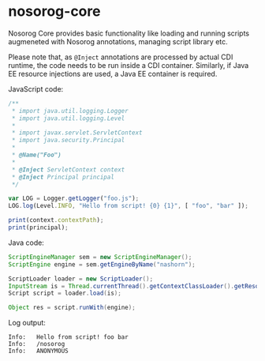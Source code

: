# nosorog-core

Nosorog Core provides basic functionality like loading and running scripts augmeneted with Nosorog annotations, managing script library etc.

Please note that, as `@Inject` annotations are processed by actual CDI runtime, the code needs to be run inside a CDI container.
Similarly, if Java EE resource injections are used, a Java EE container is required.

JavaScript code:
```javascript
/**
 * import java.util.logging.Logger
 * import java.util.logging.Level
 *
 * import javax.servlet.ServletContext
 * import java.security.Principal
 *
 * @Name("Foo")
 *
 * @Inject ServletContext context
 * @Inject Principal principal
 */

var LOG = Logger.getLogger("foo.js");
LOG.log(Level.INFO, "Hello from script! {0} {1}", [ "foo", "bar" ]);

print(context.contextPath);
print(principal);
```

Java code:
```java
ScriptEngineManager sem = new ScriptEngineManager();
ScriptEngine engine = sem.getEngineByName("nashorn");

ScriptLoader loader = new ScriptLoader();
InputStream is = Thread.currentThread().getContextClassLoader().getResourceAsStream("foo.js");
Script script = loader.load(is);

Object res = script.runWith(engine);
```

Log output:
```
Info:   Hello from script! foo bar
Info:   /nosorog
Info:   ANONYMOUS
```
